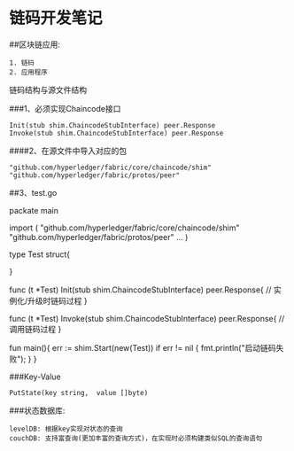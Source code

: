 #                                                                                           链码开发笔记

##区块链应用:

	1. 链码
	2. 应用程序

链码结构与源文件结构

###1、必须实现Chaincode接口

	Init(stub shim.ChaincodeStubInterface) peer.Response
	Invoke(stub shim.ChaincodeStubInterface) peer.Response

####2、在源文件中导入对应的包

	"github.com/hyperledger/fabric/core/chaincode/shim"
	"github.com/hyperledger/fabric/protos/peer"

##3、test.go

packate main

import (
	"github.com/hyperledger/fabric/core/chaincode/shim"
	"github.com/hyperledger/fabric/protos/peer"
	...
)

type Test struct{

}

func (t *Test) Init(stub shim.ChaincodeStubInterface) peer.Response{
	// 实例化/升级时链码过程
}

func (t *Test) Invoke(stub shim.ChaincodeStubInterface) peer.Response{
	// 调用链码过程
}

fun main(){
	err := shim.Start(new(Test))
	if err != nil {
		fmt.println("启动链码失败");
	}
}

###Key-Value

```GetState(key)
PutState(key string,  value []byte)
```

###状态数据库:

	levelDB: 根据key实现对状态的查询
	couchDB: 支持富查询(更加丰富的查询方式)，在实现时必须构建类似SQL的查询语句
